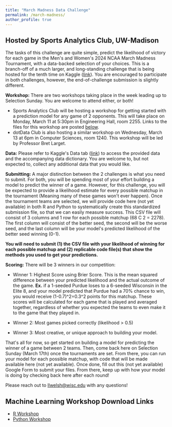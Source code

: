 ```yaml
---
title: "March Madness Data Challenge"
permalink: /march-madness/
author_profile: true
---
```


## Hosted by Sports Analytics Club, UW-Madison
The tasks of this challenge are quite simple, predict the likelihood of victory for each game in the Men's and Women's 2024 NCAA March Madness Tournament, with a data-backed selection of your choices. This is a branch-off of a much larger, and long-standing challenge that is being hosted for the tenth time on Kaggle ([link](https://www.kaggle.com/competitions/march-machine-learning-mania-2024/overview)). You are encouraged to participate in both challenges, however, the end-of-challenge submission is slightly different.

**Workshop:** There are two workshops taking place in the week leading up to Selection Sunday. You are welcome to attend either, or both!
- Sports Analytics Club will be hosting a workshop for getting started with a prediction model for any game of 2 opponents. This will take place on Monday, March 11 at 5:30pm in Engineering Hall, room 2255. Links to the files for this workshop are posted [below](#machine-learning-workshop-download-links).
- dotData Club is also hosting a similar workshop on Wednesday, March 13 at 6pm in Computer Sciences, room 1240. This workshop will be led by Professor Bret Larget.

**Data:** Please refer to Kaggle's Data tab ([link](https://www.kaggle.com/competitions/march-machine-learning-mania-2024/data)) to access the provided data and the accompanying data dictionary. You are welcome to, but not expected to, collect any additional data that you would like.

**Submitting:** A major distinction between the 2 challenges is what you need to submit. For both, you will be spending most of your effort building a model to predict the winner of a game. However, for this challenge, you will be expected to provide a likelihood estimate for every possible matchup in the tournament (Meaning many of these games won't ever happen). Once the tournament teams are selected, we will provide code here (not yet available) in both R and Python to systematically create this standardized submission file, so that we can easily measure success. This CSV file will consist of 3 columns and 1 row for each possible matchup (68 C 2 = 2278). The first column will consist of the better seed, the second will be the worse seed, and the last column will be your model's predicted likelihood of the better seed winning (0-1).

**You will need to submit (1) the CSV file with your likelihood of winning for each possible matchup and (2) replicable code file(s) that show the methods you used to get your predictions.** 

**Scoring:**
There will be 3 winners in our competition:
* Winner 1: Highest Score using Brier Score. This is the mean squared difference between your predicted likelihood and the actual outcome of the game. **Ex.** if a 1-seeded Purdue loses to a 6-seeded Wisconsin in the Elite 8, and your model predicted that Purdue had a 70% chance to win, you would receive (1-0.7)^2=0.3^2 points for this matchup. These scores will be calculated for each game that is played and averaged together, regardless of whether you expected the teams to even make it to the game that they played in.

* Winner 2: Most games picked correctly (likelihood > 0.5)

* Winner 3: Most creative, or unique approach to building your model.

That's all for now, so get started on building a model for predicting the winner of a game between 2 teams.
Then, come back here on Selection Sunday (March 17th) once the tournaments are set. From there, you can run your model for each possible matchup, with code that will be made available here (not yet available).
Once done, fill out this (not yet available) Google Form to submit your files. From there, keep up with how your model is doing by checking back here after each round!

Please reach out to llwelsh@wisc.edu with any questions!

## Machine Learning Workshop Download Links

* <a href="wiscosac.github.io/files/modelcode.R" download>R Workshop</a>
* <a href="wiscosac.github.io/files/ML_Mania_Workshop.ipynb" download>Python Workshop</a>

